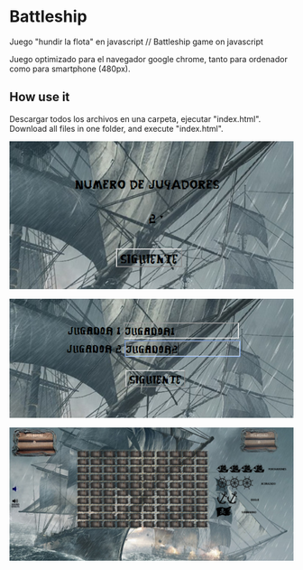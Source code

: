 # Battleship
Juego "hundir la flota" en javascript // Battleship game on javascript

Juego optimizado para el navegador google chrome, tanto para ordenador como para smartphone (480px).

## How use it

Descargar todos los archivos en una carpeta, ejecutar "index.html".
Download all files in one folder, and execute "index.html".

![alt text](https://github.com/josejosedu/barcos/blob/master/imgrdme/uno.png)

![alt text](https://github.com/josejosedu/barcos/blob/master/imgrdme/dos.png)

![alt text](https://github.com/josejosedu/barcos/blob/master/imgrdme/tres.png)

